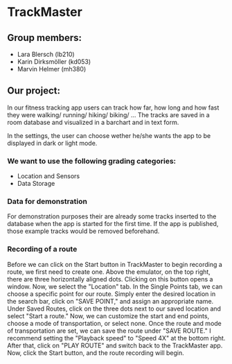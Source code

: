 # TrackMaster

## Group members:

- Lara Blersch (lb210)
- Karin Dirksmöller (kd053)
- Marvin Helmer (mh380)

## Our project:

 In our fitness tracking app users can track how far, how long and how fast
 they were walking/ running/ hiking/ biking/ ...
 The tracks are saved in a room database and visualized in a barchart and in text form.

 In the settings, the user can choose wether he/she wants the app to be displayed in dark or light mode.

### We want to use the following grading categories:

- Location and Sensors
- Data Storage

### Data for demonstration

For demonstration purposes their are already some tracks inserted to the database when the app is started for the first time. If the app is published, those example tracks would be removed beforehand.

### Recording of a route

Before we can click on the Start button in TrackMaster to begin recording a route, we first need to create one. Above the emulator, on the top right, there are three horizontally aligned dots. Clicking on this button opens a window. Now, we select the "Location" tab. In the Single Points tab, we can choose a specific point for our route. Simply enter the desired location in the search bar, click on "SAVE POINT," and assign an appropriate name. Under Saved Routes, click on the three dots next to our saved location and select "Start a route." Now, we can customize the start and end points, choose a mode of transportation, or select none. Once the route and mode of transportation are set, we can save the route under "SAVE ROUTE." I recommend setting the "Playback speed" to "Speed 4X" at the bottom right. After that, click on "PLAY ROUTE" and switch back to the TrackMaster app. Now, click the Start button, and the route recording will begin.


